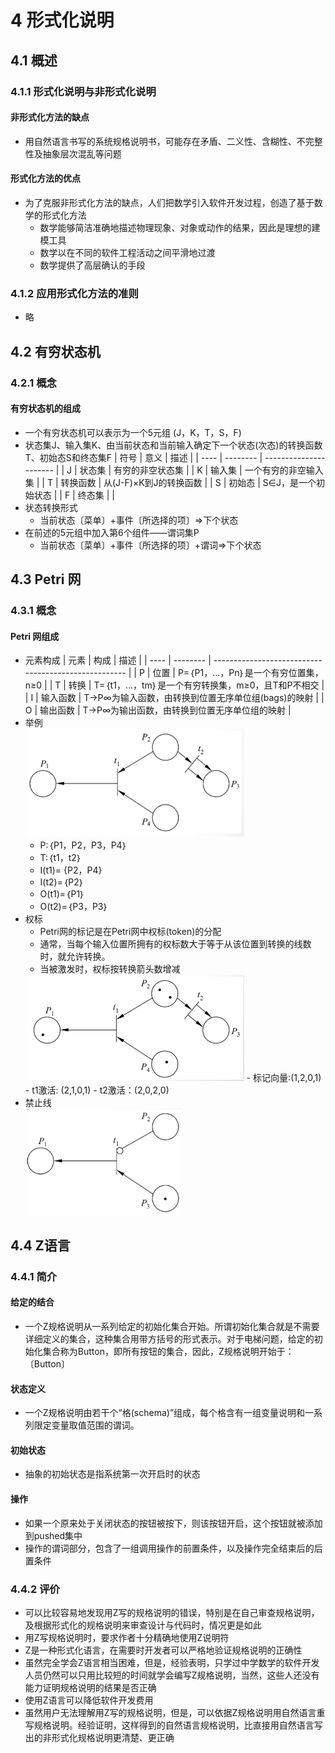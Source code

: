 <link rel=stylesheet href=style.css>
<h1> 4 形式化说明 </h1>
<h2> 4.1 概述 </h2>
<h3> 4.1.1 形式化说明与非形式化说明 </h3>
<h4> 非形式化方法的缺点 </h4>

  - 用自然语言书写的系统规格说明书，可能存在矛盾、二义性、含糊性、不完整性及抽象层次混乱等问题
<h4> 形式化方法的优点 </h4>

  - 为了克服非形式化方法的缺点，人们把数学引入软件开发过程，创造了基于数学的形式化方法
    - 数学能够简洁准确地描述物理现象、对象或动作的结果，因此是理想的建模工具
    - 数学以在不同的软件工程活动之间平滑地过渡
    - 数学提供了高层确认的手段

<h3> 4.1.2 应用形式化方法的准则 </h3>

  - 略

<h2> 4.2 有穷状态机 </h2>
<h3> 4.2.1 概念 </h3>
<h4> 有穷状态机的组成 </h4>

  - 一个有穷状态机可以表示为一个5元组 (J，K，T，S，F)
  - 状态集J、输入集K、由当前状态和当前输入确定下一个状态(次态)的转换函数T、初始态S和终态集F
    | 符号 | 意义     | 描述                   |
    | ---- | -------- | ---------------------- |
    | J    | 状态集   | 有穷的非空状态集       |
    | K    | 输入集   | 一个有穷的非空输入集   |
    | T    | 转换函数 | 从(J-F)×K到J的转换函数 |
    | S    | 初始态   | S∈J，是一个初始状态    |
    | F    | 终态集   |                        |
  - 状态转换形式
    - 当前状态〔菜单〕+事件〔所选择的项〕=>下个状态
  - 在前述的5元组中加入第6个组件——谓词集P
    - 当前状态〔菜单〕+事件〔所选择的项〕+谓词=>下个状态

<h2> 4.3 Petri 网 </h2>
<h3> 4.3.1 概念 </h3>
<h4> Petri 网组成 </h4>

  - 元素构成
    | 元素 | 构成     | 描述                                                 |
    | ---- | -------- | ---------------------------------------------------- |
    | P    | 位置     | P=｛P1，...，Pn｝是一个有穷位置集，n≥0               |
    | T    | 转换     | T=｛t1，...，tm｝是一个有穷转换集，m≥0，且T和P不相交 |
    | I    | 输入函数 | T→P∞为输入函数，由转换到位置无序单位组(bags)的映射   |
    | O    | 输出函数 | T→P∞为输出函数，由转换到位置无序单位组的映射         |
  - 举例      
    <img src="images/Petri网.png" width = 350>
    - P:｛P1，P2，P3，P4｝
    - T:｛t1，t2｝
    - I(t1)= {P2，P4}
    - I(t2)=｛P2｝
    - O(t1)=｛P1｝
    - O(t2)=｛P3，P3｝
  - 权标
    - Petri网的标记是在Petri网中权标(token)的分配
    - 通常，当每个输入位置所拥有的权标数大于等于从该位置到转换的线数时，就允许转换。
    - 当被激发时，权标按转换箭头数增减  
    <img src="images/带权标的Petri网.png" width = 350>
    - 标记向量:(1,2,0,1)
      - t1激活: (2,1,0,1)
      - t2激活：(2,0,2,0)
  - 禁止线  
    <img src="images/带禁止线的Petri网.png" width = 250>

<h2> 4.4 Z语言 </h2>
<h3> 4.4.1 简介 </h3>
<h4> 给定的结合 </h4>

  - 一个Z规格说明从一系列给定的初始化集合开始。所谓初始化集合就是不需要详细定义的集合，这种集合用带方括号的形式表示。对于电梯问题，给定的初始化集合称为Button，即所有按钮的集合，因此，Z规格说明开始于：〔Button〕

<h4> 状态定义 </h4>

  - 一个Z规格说明由若干个“格(schema)”组成，每个格含有一组变量说明和一系列限定变量取值范围的谓词。

<h4> 初始状态 </h4>

  - 抽象的初始状态是指系统第一次开启时的状态

<h4> 操作 </h4>

  - 如果一个原来处于关闭状态的按钮被按下，则该按钮开启，这个按钮就被添加到pushed集中
  - 操作的谓词部分，包含了一组调用操作的前置条件，以及操作完全结束后的后置条件

<h3> 4.4.2 评价 </h3>

  - 可以比较容易地发现用Z写的规格说明的错误，特别是在自己审查规格说明，及根据形式化的规格说明来审查设计与代码时，情况更是如此
  - 用Z写规格说明时，要求作者十分精确地使用Z说明符
  - Z是一种形式化语言，在需要时开发者可以严格地验证规格说明的正确性
  - 虽然完全学会Z语言相当困难，但是，经验表明，只学过中学数学的软件开发人员仍然可以只用比较短的时间就学会编写Z规格说明，当然，这些人还没有能力证明规格说明的结果是否正确
  - 使用Z语言可以降低软件开发费用
  - 虽然用户无法理解用Z写的规格说明，但是，可以依据Z规格说明用自然语言重写规格说明。经验证明，这样得到的自然语言规格说明，比直接用自然语言写出的非形式化规格说明更清楚、更正确